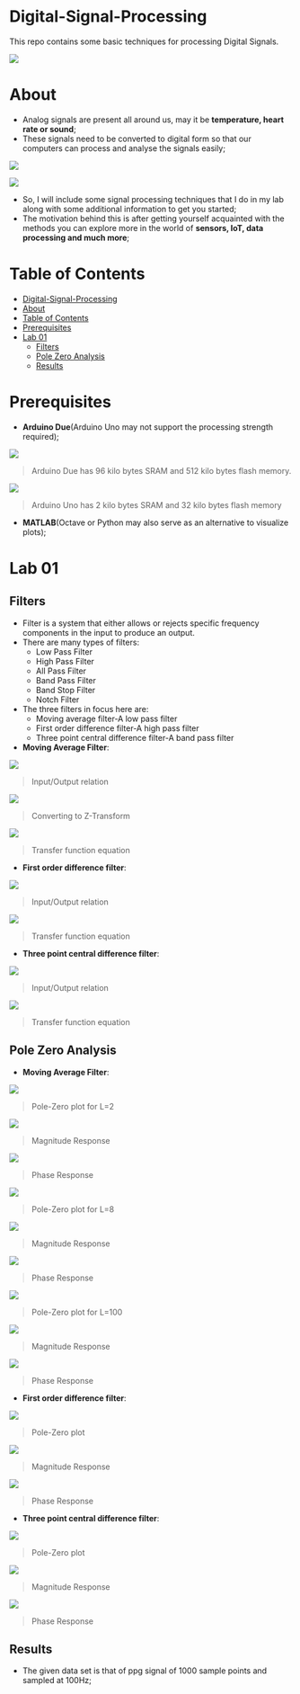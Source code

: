 # Digital-Signal-Processing
This repo contains some basic techniques for processing Digital Signals.

![](https://media.cheggcdn.com/study/026/0260950c-90d8-4fba-8889-946957400f9a/elec-6-img-1.png)

# About

- Analog signals are present all around us, may it be **temperature, heart rate or sound**;
- These signals need to be converted to digital form so that our computers can process and analyse the signals easily;

![](https://github.com/Avenge-PRC777/Digital-Signal-Processing/blob/master/LAB_01/images/encoding.png?raw=true)

![](https://github.com/Avenge-PRC777/Digital-Signal-Processing/blob/master/LAB_01/images/decoding.png?raw=true)

- So, I will include some signal processing techniques that I do in my lab along with some additional information to get you started;
- The motivation behind this is after getting yourself acquainted with the methods you can explore more in the world of **sensors, IoT, data processing and much more**;

Table of Contents
=================

* [Digital\-Signal\-Processing](#digital-signal-processing)
* [About](#about)
* [Table of Contents](#table-of-contents)
* [Prerequisites](#prerequisites)
* [Lab 01](#lab-01)
  * [Filters](#filters)
  * [Pole Zero Analysis](#pole-zero-analysis)
  * [Results](#results)

# Prerequisites

- **Arduino Due**(Arduino Uno may not support the processing strength required);

![](https://5.imimg.com/data5/JP/DW/MY-562456/arduino-due-r3-500x500.jpg)

> Arduino Due has 96 kilo bytes SRAM and 512 kilo bytes flash memory.

![](https://rukminim1.flixcart.com/image/352/352/learning-toy/h/t/f/diy-ecraft-arduino-uno-r3-original-imaefmesah8uz4rh.jpeg?q=70)

> Arduino Uno has 2 kilo bytes SRAM and 32 kilo bytes flash memory

- **MATLAB**(Octave or Python may also serve as an alternative to visualize plots);

# Lab 01

## Filters

- Filter is a system that either allows or rejects specific frequency components in the input to produce an output.
- There are many types of filters:
   + Low Pass Filter
   + High Pass Filter
   + All Pass Filter
   + Band Pass Filter
   + Band Stop Filter
   + Notch Filter
- The three filters in focus here are:
   + Moving average filter-A low pass filter
   + First order difference filter-A high pass filter
   + Three point central difference filter-A band pass filter
- **Moving Average Filter**:

![](https://github.com/Avenge-PRC777/Digital-Signal-Processing/blob/master/LAB_01/images/movingav.png?raw=true)

> Input/Output relation

![](https://github.com/Avenge-PRC777/Digital-Signal-Processing/blob/master/LAB_01/images/moveqZ.png?raw=true)

> Converting to Z-Transform

![](https://github.com/Avenge-PRC777/Digital-Signal-Processing/blob/master/LAB_01/images/movtransferfunction.png?raw=true)

> Transfer function equation

- **First order difference filter**:

![](https://github.com/Avenge-PRC777/Digital-Signal-Processing/blob/master/LAB_01/images/diff.png?raw=true)

> Input/Output relation

![](https://github.com/Avenge-PRC777/Digital-Signal-Processing/blob/master/LAB_01/images/difftransfer.png?raw=true)

> Transfer function equation

- **Three point central difference filter**:

![](https://github.com/Avenge-PRC777/Digital-Signal-Processing/blob/master/LAB_01/images/threep.png?raw=true)

> Input/Output relation

![](https://github.com/Avenge-PRC777/Digital-Signal-Processing/blob/master/LAB_01/images/threepTrans.png?raw=true)

> Transfer function equation

## Pole Zero Analysis

- **Moving Average Filter**:

![](https://github.com/Avenge-PRC777/Digital-Signal-Processing/blob/master/LAB_01/images/PoleZeroLTwo.png?raw=true)

> Pole-Zero plot for L=2

![](https://github.com/Avenge-PRC777/Digital-Signal-Processing/blob/master/LAB_01/images/magResMALTwo.png?raw=true)

> Magnitude Response

![](https://github.com/Avenge-PRC777/Digital-Signal-Processing/blob/master/LAB_01/images/PhaseRespMALTwo.png?raw=true)

> Phase Response

![](https://github.com/Avenge-PRC777/Digital-Signal-Processing/blob/master/LAB_01/images/PoleZeroL8.png?raw=true)

> Pole-Zero plot for L=8

![](https://github.com/Avenge-PRC777/Digital-Signal-Processing/blob/master/LAB_01/images/magResMAL8.png?raw=true)

> Magnitude Response

![](https://github.com/Avenge-PRC777/Digital-Signal-Processing/blob/master/LAB_01/images/PhaseRespMAL8.png?raw=true)

> Phase Response

![](https://github.com/Avenge-PRC777/Digital-Signal-Processing/blob/master/LAB_01/images/PoleZeroL100.png?raw=true)

> Pole-Zero plot for L=100

![](https://github.com/Avenge-PRC777/Digital-Signal-Processing/blob/master/LAB_01/images/magResMAL100.png?raw=true)

> Magnitude Response

![](https://github.com/Avenge-PRC777/Digital-Signal-Processing/blob/master/LAB_01/images/PhaseRespMAL100.png?raw=true)

> Phase Response

- **First order difference filter**:

![](https://github.com/Avenge-PRC777/Digital-Signal-Processing/blob/master/LAB_01/images/movingav.png?raw=true)

> Pole-Zero plot

![](https://github.com/Avenge-PRC777/Digital-Signal-Processing/blob/master/LAB_01/images/moveqZ.png?raw=true)

> Magnitude Response

![](https://github.com/Avenge-PRC777/Digital-Signal-Processing/blob/master/LAB_01/images/movtransferfunction.png?raw=true)

> Phase Response

- **Three point central difference filter**:

![](https://github.com/Avenge-PRC777/Digital-Signal-Processing/blob/master/LAB_01/images/movingav.png?raw=true)

> Pole-Zero plot

![](https://github.com/Avenge-PRC777/Digital-Signal-Processing/blob/master/LAB_01/images/moveqZ.png?raw=true)

> Magnitude Response

![](https://github.com/Avenge-PRC777/Digital-Signal-Processing/blob/master/LAB_01/images/movtransferfunction.png?raw=true)

> Phase Response

## Results

- The given data set is that of ppg signal of 1000 sample points and sampled at 100Hz;
